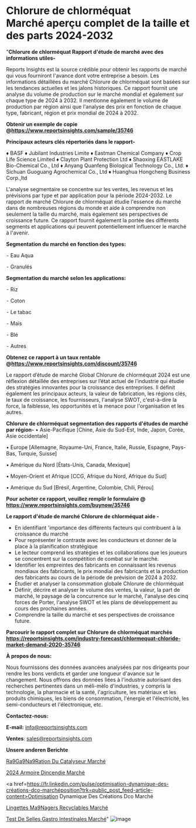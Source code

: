 # Chlorure de chlorméquat Marché aperçu complet de la taille et des parts 2024-2032

"<strong>Chlorure de chlorméquat Rapport d'étude de marché avec des informations utiles-</strong>

Reports Insights est la source crédible pour obtenir les rapports de marché qui vous fourniront l'avance dont votre entreprise a besoin. Les informations détaillées du marché Chlorure de chlorméquat sont basées sur les tendances actuelles et les jalons historiques. Ce rapport fournit une analyse du volume de production sur le marché mondial et également sur chaque type de 2024 à 2032. Il mentionne également le volume de production par région ainsi que l'analyse des prix en fonction de chaque type, fabricant, région et prix mondial de 2024 à 2032.

<strong><b>Obtenir un exemple de copie @</b></strong><a href=https://www.reportsinsights.com/sample/35746><strong><b>https://www.reportsinsights.com/sample/35746</b></strong></a>

<b>Principaux acteurs clés répertoriés dans le rapport-</b>

<b> </b>♦ BASF
♦ Jubilant Industries Limite
♦ Eastman Chemical Company
♦ Crop Life Science Limited
♦ Clayton Plant Protection Ltd
♦ Shaoxing EASTLAKE Bio-Chemical Co., Ltd
♦ Anyang Quanfeng Biological Technology Co., Ltd.
♦ Sichuan Guoguang Agrochemical Co., Ltd
♦ Huanghua Hongcheng Business Corp.,ltd

L'analyse segmentaire se concentre sur les ventes, les revenus et les prévisions par type et par application pour la période 2024-2032. Le rapport de marché Chlorure de chlorméquat étudie l'essence du marché dans de nombreuses régions du monde et aide à comprendre non seulement la taille du marché, mais également ses perspectives de croissance future. Ce rapport fournit également la portée des différents segments et applications qui peuvent potentiellement influencer le marché à l'avenir.

<strong>Segmentation du marché en fonction des types:</strong>


⁃ Eau Aqua

⁃ Granulés

<strong>Segmentation du marché selon les applications:</strong>


⁃ Riz

⁃ Coton

⁃ Le tabac

⁃ Maïs

⁃ Blé

⁃ Autres

<strong><b>Obtenez ce rapport à un taux rentable @</b></strong><a href=https://www.reportsinsights.com/discount/35746><strong><b>https://www.reportsinsights.com/discount/35746</b></strong></a>

Le rapport d’étude de marché Global Chlorure de chlorméquat 2024 est une réflexion détaillée des entreprises sur l’état actuel de l’industrie qui étudie des stratégies innovantes pour la croissance des entreprises. Il définit également les principaux acteurs, la valeur de fabrication, les régions clés, le taux de croissance, les fournisseurs, l'analyse SWOT, c'est-à-dire la force, la faiblesse, les opportunités et la menace pour l'organisation et les autres.

<strong>Chlorure de chlorméquat segmentation des rapports d'études de marché par région-</strong>
• Asie-Pacifique [Chine, Asie du Sud-Est, Inde, Japon, Corée, Asie occidentale]

• Europe [Allemagne, Royaume-Uni, France, Italie, Russie, Espagne, Pays-Bas, Turquie, Suisse]

• Amérique du Nord [États-Unis, Canada, Mexique]

• Moyen-Orient et Afrique [CCG, Afrique du Nord, Afrique du Sud]

• Amérique du Sud [Brésil, Argentine, Colombie, Chili, Pérou]

<strong>Pour acheter ce rapport, veuillez remplir le formulaire @   <a href=https://www.reportsinsights.com/buynow/35746>https://www.reportsinsights.com/buynow/35746</a></strong>

<strong>Le rapport d'étude de marché Chlorure de chlorméquat aide -</strong>
<ul>
  <li>En identifiant 'importance des différents facteurs qui contribuent à la croissance du marché</li>
  <li>Pour représenter le contraste avec les conducteurs et donner de la place à la planification stratégique</li>
  <li>Le lecteur comprend les stratégies et les collaborations que les joueurs se concentrent sur la compétition de combat sur le marché.</li>
  <li>Identifier les empreintes des fabricants en connaissant les revenus mondiaux des fabricants, le prix mondial des fabricants et la production des fabricants au cours de la période de prévision de 2024 à 2032.</li>
  <li>Étudier et analyser la consommation globale Chlorure de chlorméquat</li>
  <li>Définir, décrire et analyser le volume des ventes, la valeur, la part de marché, le paysage de la concurrence sur le marché, l'analyse des cinq forces de Porter, l'analyse SWOT et les plans de développement au cours des prochaines années.</li>
  <li>Comprendre la taille du marché et ses perspectives de croissance future.</li>
</ul>

<strong>Parcourir le rapport complet sur Chlorure de chlorméquat marchés <a href=https://reportsinsights.com/industry-forecast/chlormequat-chloride-market-demand-2020-35746>https://reportsinsights.com/industry-forecast/chlormequat-chloride-market-demand-2020-35746</a></strong>

<strong>À propos de nous:</strong>

Nous fournissons des données avancées analysées par nos dirigeants pour rendre les bons verdicts et garder une longueur d'avance sur le changement. Nous offrons des données liées à l'industrie autorisant des recherches pertinentes dans un méli-mélo d'industries, y compris la technologie, la pharmacie et la santé, l'agriculture, les matériaux et les produits chimiques, les biens de consommation, l'énergie et l'électricité, les semi-conducteurs et l'électronique, etc.

<strong>Contactez-nous:</strong>

<strong>E-mail:</strong> <a href=mailto:info@reportsinsights.com>info@reportsinsights.com</a>

<strong>Ventes</strong>: <a href=mailto:sales@reportsinsights.com>sales@reportsinsights.com</a>

<strong>Unsere anderen Berichte</strong>

<a href=https://www.linkedin.com/pulse/r%C3%A9g%C3%A9n%C3%A9ration-du-catalyseur-march%C3%A9-2024-doeee/>Ra9Ga9Na9Ration Du Catalyseur Marché</a>

<a href=https://www.linkedin.com/pulse/2024-armoire-dincendie-marché-principaux-swnce/>2024 Armoire Dincendie Marché</a>

<a href=https://fr.linkedin.com/pulse/optimisation-dynamique-des-créations-dco-marchéposition?trk=public_post_feed-article-content>Optimisation Dynamique Des Créations Dco Marché</a>

<a href=https://www.linkedin.com/pulse/lingettes-m%C3%A9nagers-recyclables-march%C3%A9-taille-v40nf/>Lingettes Ma9Nagers Recyclables Marché</a>

<a href=https://www.linkedin.com/pulse/test-de-selles-gastro-intestinales-march%C3%A9-n8myc/>Test De Selles Gastro Intestinales Marché</a>"
![image](https://github.com/daminid12/RImarket/assets/158430485/caa69dd1-2416-4dc0-b377-a98ccf84a042)
